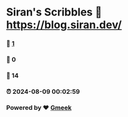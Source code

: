 # Siran's Scribbles :link: https://blog.siran.dev/
### :page_facing_up: [1](https://siranchao.github.io/tag.html) 
### :speech_balloon: 0 
### :hibiscus: 14 
### :alarm_clock: 2024-08-09 00:02:59 
### Powered by :heart: [Gmeek](https://github.com/Meekdai/Gmeek)
